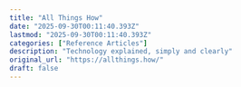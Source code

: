 ```yaml
---
title: "All Things How"
date: "2025-09-30T00:11:40.393Z"
lastmod: "2025-09-30T00:11:40.393Z"
categories: ["Reference Articles"]
description: "Technology explained, simply and clearly"
original_url: "https://allthings.how/"
draft: false
---
```

